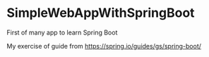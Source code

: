 # SimpleWebAppWithSpringBoot
First of many app to learn Spring Boot

My exercise of guide from https://spring.io/guides/gs/spring-boot/
